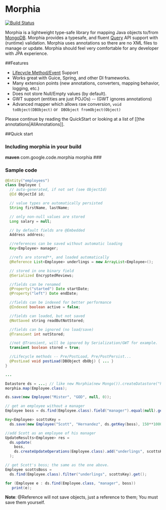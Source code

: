# Morphia

[![Build Status](https://jenkins.10gen.com/job/morphia/badge/icon)](https://jenkins.10gen.com/job/morphia/)

Morphia is a lightweight type-safe library for mapping Java objects to/from [MongoDB](http://www.mongodb.org/).  Morphia provides a
typesafe, and fluent [Query](https://github.com/mongodb/morphia/wiki/Query) API support with (runtime) validation.  Morphia
uses annotations so there are no XML files to manage or update.  Morphia should feel very comfortable for any developer with JPA
experience.


##Features
- [Lifecycle Method/Event](LifecycleMethods) Support
- Works great with Guice, Spring, and other DI frameworks.
- Many extension points (new annotations, converters, mapping behavior, logging, etc.)
- Does not store Null/Empty values (by default).
- GWT support (entities are just POJOs) -- (GWT ignores annotations)
- Advanced mapper which allows raw conversion, `void toObject(DBObject)` or ` DBObject fromObject(Object)`

Please continue by reading the QuickStart or looking at a list of [[the annotations|AllAnnotations]].

##Quick start

### Including morphia in your build
**maven**
    <parent>
        <groupId>com.google.code.morphia</groupId>
        <artifactId>morphia</artifactId>
        <version>###</version>
    </parent>

### Sample code
```java
@Entity("employees")
class Employee {
  // auto-generated, if not set (see ObjectId)
  @Id ObjectId id;

  // value types are automatically persisted
  String firstName, lastName;

  // only non-null values are stored
  Long salary = null;

  // by default fields are @Embedded
  Address address;

  //references can be saved without automatic loading
  Key<Employee> manager;

  //refs are stored**, and loaded automatically
  @Reference List<Employee> underlings = new ArrayList<Employee>();

  // stored in one binary field
  @Serialized EncryptedReviews;

  //fields can be renamed
  @Property("started") Date startDate;
  @Property("left") Date endDate;

  //fields can be indexed for better performance
  @Indexed boolean active = false;

  //fields can loaded, but not saved
  @NotSaved string readButNotStored;

  //fields can be ignored (no load/save)
  @Transient int notStored;

  //not @Transient, will be ignored by Serialization/GWT for example.
  transient boolean stored = true;

  //Lifecycle methods -- Pre/PostLoad, Pre/PostPersist...
  @PostLoad void postLoad(DBObject dbObj) { ... }
}

...

Datastore ds = ...; // like new Morphia(new Mongo()).createDatastore("hr")
morphia.map(Employee.class);

ds.save(new Employee("Mister", "GOD", null, 0));

// get an employee without a manager
Employee boss = ds.find(Employee.class).field("manager").equal(null).get();

Key<Employee> scottsKey =
  ds.save(new Employee("Scott", "Hernandez", ds.getKey(boss), 150**1000));

//add Scott as an employee of his manager
UpdateResults<Employee> res =
  ds.update(
    boss,
    ds.createUpdateOperations(Employee.class).add("underlings", scottsKey)
  );

// get Scott's boss; the same as the one above.
Employee scottsBoss =
  ds.find(Employee.class).filter("underlings", scottsKey).get();

for (Employee e : ds.find(Employee.class, "manager", boss))
   print(e);
```

**Note**: @Reference will not save objects, just a reference to them; You must save them yourself.
